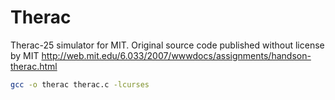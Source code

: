 # Therac
Therac-25 simulator for MIT. Original source code published without license by MIT http://web.mit.edu/6.033/2007/wwwdocs/assignments/handson-therac.html

```bash
gcc -o therac therac.c -lcurses
```
